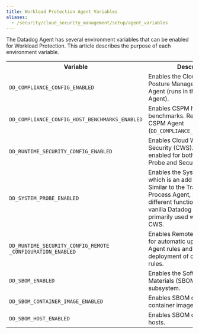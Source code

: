 ```yaml
---
title: Workload Protection Agent Variables
aliases:
  - /security/cloud_security_management/setup/agent_variables
---
```


The Datadog Agent has several environment variables that can be enabled for Workload Protection. This article describes the purpose of each environment variable.

<table>
    <tr>
        <th>Variable</th>
        <th>Description</th>
    </tr>
    <tr>
        <td><code>DD_COMPLIANCE_CONFIG_ENABLED</code></td>
        <td>Enables the Cloud Security Posture Management (CSPM) Agent (runs in the Security Agent).</td>
    </tr>
    <tr>
        <td><code>DD_COMPLIANCE_CONFIG_HOST_BENCHMARKS_ENABLED</code></td>
        <td>Enables CSPM host benchmarks. Requires the CSPM Agent (<code>DD_COMPLIANCE_CONFIG_ENABLED</code>).</td>
    </tr>
    <tr>
        <td><code>DD_RUNTIME_SECURITY_CONFIG_ENABLED</code></td>
        <td>Enables Cloud Workload Security (CWS). Must be enabled for both the System Probe and Security Agent.</td>
    </tr>
    <tr>
        <td><code>DD_SYSTEM_PROBE_ENABLED</code></td>
        <td>Enables the System Probe, which is an add-on Agent. Similar to the Trace Agent or Process Agent, it supports different functionalities than the vanilla Datadog Agent. It is primarily used with NPM and CWS.</td>
    </tr>
    <tr>
        <td><code>DD_RUNTIME_SECURITY_CONFIG_REMOTE<br>_CONFIGURATION_ENABLED</code></td>
        <td>Enables Remote Configuration for automatic updates of default Agent rules and automatic deployment of custom Agent rules.</td>
    </tr>
    <tr>
        <td><code>DD_SBOM_ENABLED</code></td>
        <td>Enables the Software Bill of Materials (SBOM) collection subsystem.</td>
    </tr>
    <tr>
        <td><code>DD_SBOM_CONTAINER_IMAGE_ENABLED</code></td>
        <td>Enables SBOM collection on container images.</td>
    </tr>
    <tr>
        <td><code>DD_SBOM_HOST_ENABLED</code></td>
        <td>Enables SBOM collection on hosts.</td>
    </tr>
</table>